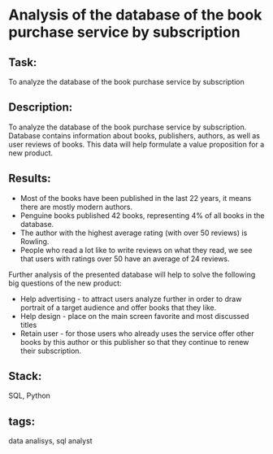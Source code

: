 # Analysis of the database of the book purchase service by subscription

## Task:
To analyze the database of the book purchase service by subscription

## Description:
To analyze the database of the book purchase service by subscription. Database contains information about books, publishers, authors, as well as user reviews of books. This data will help formulate a value proposition for a new product.

## Results:
 - Most of the books have been published in the last 22 years, it means there are mostly modern authors. 
 - Penguine books published 42 books, representing 4% of all books in the database. 
 - The author with the highest average rating (with over 50 reviews) is Rowling. 
 - People who read a lot like to write reviews on what they read, we see that users with ratings over 50 have an average of 24 reviews.
 
Further analysis of the presented database will help to solve the following big questions of the new product:
 - Help advertising - to attract users analyze further in order to draw portrait of a target audience and offer books that they like.
 - Help design - place on the main screen favorite and most discussed titles
 - Retain user - for those users who already uses the service offer other books by this author or this publisher so that they continue to renew their subscription.

## Stack:
SQL, Python

## tags:
data analisys, sql analyst
